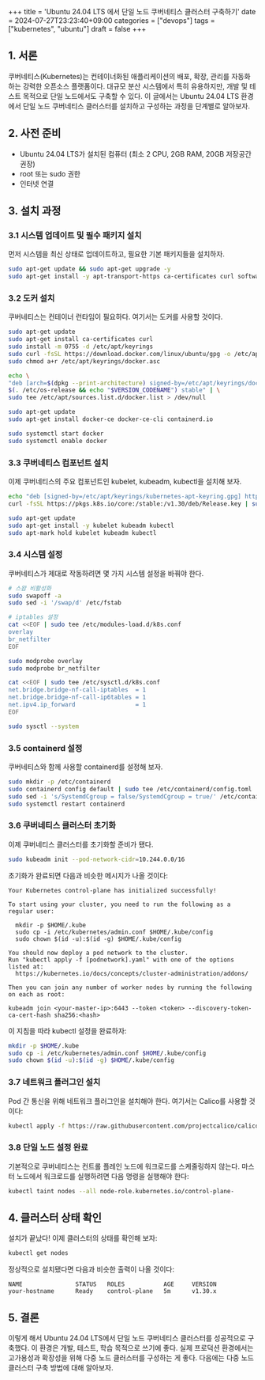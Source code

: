 +++
title = 'Ubuntu 24.04 LTS 에서 단일 노드 쿠버네티스 클러스터 구축하기'
date = 2024-07-27T23:23:40+09:00
categories = ["devops"]
tags = ["kubernetes", "ubuntu"]
draft = false
+++

## 1. 서론

쿠버네티스(Kubernetes)는 컨테이너화된 애플리케이션의 배포, 확장, 관리를 자동화하는 강력한 오픈소스 플랫폼이다. 대규모 분산 시스템에서 특히 유용하지만, 개발 및 테스트 목적으로 단일 노드에서도 구축할 수 있다. 이 글에서는 Ubuntu 24.04 LTS 환경에서 단일 노드 쿠버네티스 클러스터를 설치하고 구성하는 과정을 단계별로 알아보자.

## 2. 사전 준비

-   Ubuntu 24.04 LTS가 설치된 컴퓨터 (최소 2 CPU, 2GB RAM, 20GB 저장공간 권장)
-   root 또는 sudo 권한
-   인터넷 연결

## 3. 설치 과정

### 3.1 시스템 업데이트 및 필수 패키지 설치

먼저 시스템을 최신 상태로 업데이트하고, 필요한 기본 패키지들을 설치하자.

```bash
sudo apt-get update && sudo apt-get upgrade -y
sudo apt-get install -y apt-transport-https ca-certificates curl software-properties-common
```

### 3.2 도커 설치

쿠버네티스는 컨테이너 런타임이 필요하다. 여기서는 도커를 사용할 것이다.

```bash
sudo apt-get update
sudo apt-get install ca-certificates curl
sudo install -m 0755 -d /etc/apt/keyrings
sudo curl -fsSL https://download.docker.com/linux/ubuntu/gpg -o /etc/apt/keyrings/docker.asc
sudo chmod a+r /etc/apt/keyrings/docker.asc

echo \
"deb [arch=$(dpkg --print-architecture) signed-by=/etc/apt/keyrings/docker.asc] https://download.docker.com/linux/ubuntu \
$(. /etc/os-release && echo "$VERSION_CODENAME") stable" | \
sudo tee /etc/apt/sources.list.d/docker.list > /dev/null

sudo apt-get update
sudo apt-get install docker-ce docker-ce-cli containerd.io

sudo systemctl start docker
sudo systemctl enable docker
```

### 3.3 쿠버네티스 컴포넌트 설치

이제 쿠버네티스의 주요 컴포넌트인 kubelet, kubeadm, kubectl을 설치해 보자.

```bash
echo "deb [signed-by=/etc/apt/keyrings/kubernetes-apt-keyring.gpg] https://pkgs.k8s.io/core:/stable:/v1.30/deb/ /" | sudo tee /etc/apt/sources.list.d/kubernetes.list
curl -fsSL https://pkgs.k8s.io/core:/stable:/v1.30/deb/Release.key | sudo gpg --dearmor -o /etc/apt/keyrings/kubernetes-apt-keyring.gpg

sudo apt-get update
sudo apt-get install -y kubelet kubeadm kubectl
sudo apt-mark hold kubelet kubeadm kubectl
```

### 3.4 시스템 설정

쿠버네티스가 제대로 작동하려면 몇 가지 시스템 설정을 바꿔야 한다.

```bash
# 스왑 비활성화
sudo swapoff -a
sudo sed -i '/swap/d' /etc/fstab

# iptables 설정
cat <<EOF | sudo tee /etc/modules-load.d/k8s.conf
overlay
br_netfilter
EOF

sudo modprobe overlay
sudo modprobe br_netfilter

cat <<EOF | sudo tee /etc/sysctl.d/k8s.conf
net.bridge.bridge-nf-call-iptables  = 1
net.bridge.bridge-nf-call-ip6tables = 1
net.ipv4.ip_forward                 = 1
EOF

sudo sysctl --system
```

### 3.5 containerd 설정

쿠버네티스와 함께 사용할 containerd를 설정해 보자.

```bash
sudo mkdir -p /etc/containerd
sudo containerd config default | sudo tee /etc/containerd/config.toml
sudo sed -i 's/SystemdCgroup = false/SystemdCgroup = true/' /etc/containerd/config.toml
sudo systemctl restart containerd
```

### 3.6 쿠버네티스 클러스터 초기화

이제 쿠버네티스 클러스터를 초기화할 준비가 됐다.

```bash
sudo kubeadm init --pod-network-cidr=10.244.0.0/16
```

초기화가 완료되면 다음과 비슷한 메시지가 나올 것이다:

```
Your Kubernetes control-plane has initialized successfully!

To start using your cluster, you need to run the following as a regular user:

  mkdir -p $HOME/.kube
  sudo cp -i /etc/kubernetes/admin.conf $HOME/.kube/config
  sudo chown $(id -u):$(id -g) $HOME/.kube/config

You should now deploy a pod network to the cluster.
Run "kubectl apply -f [podnetwork].yaml" with one of the options listed at:
  https://kubernetes.io/docs/concepts/cluster-administration/addons/

Then you can join any number of worker nodes by running the following on each as root:

kubeadm join <your-master-ip>:6443 --token <token> --discovery-token-ca-cert-hash sha256:<hash>
```

이 지침을 따라 kubectl 설정을 완료하자:

```bash
mkdir -p $HOME/.kube
sudo cp -i /etc/kubernetes/admin.conf $HOME/.kube/config
sudo chown $(id -u):$(id -g) $HOME/.kube/config
```

### 3.7 네트워크 플러그인 설치

Pod 간 통신을 위해 네트워크 플러그인을 설치해야 한다. 여기서는 Calico를 사용할 것이다:

```bash
kubectl apply -f https://raw.githubusercontent.com/projectcalico/calico/v3.26.1/manifests/calico.yaml
```

### 3.8 단일 노드 설정 완료

기본적으로 쿠버네티스는 컨트롤 플레인 노드에 워크로드를 스케줄링하지 않는다.
마스터 노드에서 워크로드를 실행하려면 다음 명령을 실행해야 한다:

```bash
kubectl taint nodes --all node-role.kubernetes.io/control-plane-
```

## 4. 클러스터 상태 확인

설치가 끝났다! 이제 클러스터의 상태를 확인해 보자:

```bash
kubectl get nodes
```

정상적으로 설치됐다면 다음과 비슷한 출력이 나올 것이다:

```
NAME               STATUS   ROLES           AGE     VERSION
your-hostname      Ready    control-plane   5m      v1.30.x
```

## 5. 결론

이렇게 해서 Ubuntu 24.04 LTS에서 단일 노드 쿠버네티스 클러스터를 성공적으로 구축했다. 이 환경은 개발, 테스트, 학습 목적으로 쓰기에 좋다. 실제 프로덕션 환경에서는 고가용성과 확장성을 위해 다중 노드 클러스터를 구성하는 게 좋다. 다음에는 다중 노드 클러스터 구축 방법에 대해 알아보자.
